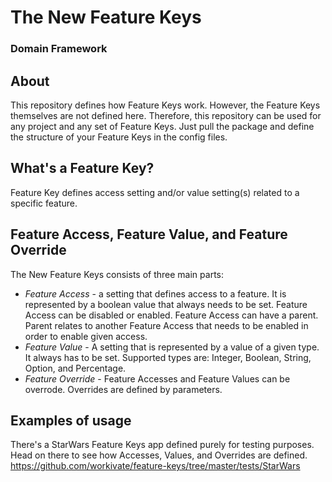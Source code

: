 # The New Feature Keys 
### Domain Framework

## About 
This repository defines how Feature Keys work. However, the Feature Keys themselves are not
defined here. Therefore, this repository can be used for any project and any set of Feature Keys. Just
pull the package and define the structure of your Feature Keys in the config files.

## What's a Feature Key?
Feature Key defines access setting and/or value setting(s) related to a specific feature.

## Feature Access, Feature Value, and Feature Override
The New Feature Keys consists of three main parts:
- *Feature Access* - a setting that defines access to a feature. 
It is represented by a boolean value that always needs to be set. Feature Access can be disabled or enabled. 
Feature Access can have a parent. Parent relates to another Feature Access that needs to be enabled in order to enable given access.
- *Feature Value* - A setting that is represented by a value of a given type. It always has to be set. Supported types are: Integer, Boolean, String, Option, and Percentage.
- *Feature Override* - Feature Accesses and Feature Values can be overrode. Overrides are defined by parameters.

## Examples of usage
There's a StarWars Feature Keys app defined purely for testing purposes. Head on there to see how Accesses, Values, and Overrides
are defined. https://github.com/workivate/feature-keys/tree/master/tests/StarWars
